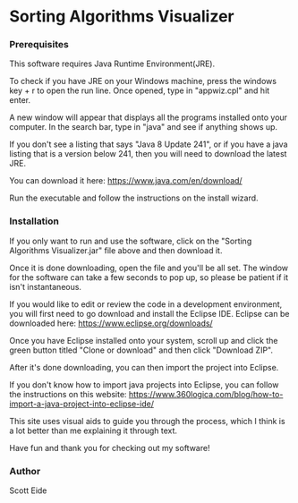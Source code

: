 # Sorting Algorithms Visualizer

### Prerequisites

This software requires Java Runtime Environment(JRE).  
  
To check if you have JRE on your Windows machine, press the windows key + r to open the run line.  Once opened, type in "appwiz.cpl" and hit enter.  
  
A new window will appear that displays all the programs installed onto your computer. In the search bar, type in "java" and see if anything shows up.  
  
If you don't see a listing that says "Java 8 Update 241", or if you have a java listing that is a version below 241, then you will need to download the latest JRE.  
  
You can download it here: https://www.java.com/en/download/  
  
Run the executable and follow the instructions on the install wizard.

### Installation

If you only want to run and use the software, click on the "Sorting Algorithms Visualizer.jar" file above and then download it.  
  
Once it is done downloading, open the file and you'll be all set. The window for the software can take a few seconds to pop up, so please be patient if it isn't instantaneous.  
  
  
  
If you would like to edit or review the code in a development environment, you will first need to go download and install the Eclipse IDE.
Eclipse can be downloaded here: https://www.eclipse.org/downloads/  
  
Once you have Eclipse installed onto your system, scroll up and click the green button titled "Clone or download" and then click "Download ZIP".  
  
After it's done downloading, you can then import the project into Eclipse.  
  
If you don't know how to import java projects into Eclipse, you can follow the instructions on this website: https://www.360logica.com/blog/how-to-import-a-java-project-into-eclipse-ide/  
  
This site uses visual aids to guide you through the process, which I think is a lot better than me explaining it through text.  
  
Have fun and thank you for checking out my software!

### Author
Scott Eide